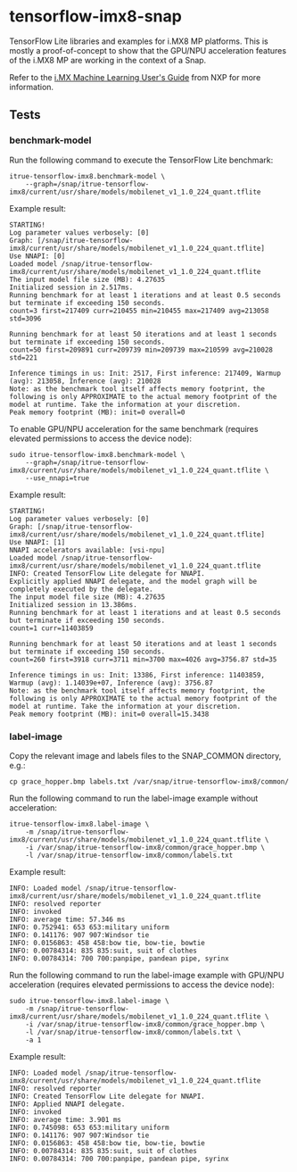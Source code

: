 # tensorflow-imx8-snap

TensorFlow Lite libraries and examples for i.MX8 MP platforms. This is mostly a proof-of-concept to show that the GPU/NPU acceleration features of the i.MX8 MP are working in the context of a Snap.

Refer to the [i.MX Machine Learning User's Guide](https://community.nxp.com/pwmxy87654/attachments/pwmxy87654/imx-processors/168233/1/i.MX_Machine_Learning_User's_Guide.pdf) from NXP for more information.

## Tests

### benchmark-model

Run the following command to execute the TensorFlow Lite benchmark:

    itrue-tensorflow-imx8.benchmark-model \
        --graph=/snap/itrue-tensorflow-imx8/current/usr/share/models/mobilenet_v1_1.0_224_quant.tflite

Example result:

    STARTING!
    Log parameter values verbosely: [0]
    Graph: [/snap/itrue-tensorflow-imx8/current/usr/share/models/mobilenet_v1_1.0_224_quant.tflite]
    Use NNAPI: [0]
    Loaded model /snap/itrue-tensorflow-imx8/current/usr/share/models/mobilenet_v1_1.0_224_quant.tflite
    The input model file size (MB): 4.27635
    Initialized session in 2.517ms.
    Running benchmark for at least 1 iterations and at least 0.5 seconds but terminate if exceeding 150 seconds.
    count=3 first=217409 curr=210455 min=210455 max=217409 avg=213058 std=3096

    Running benchmark for at least 50 iterations and at least 1 seconds but terminate if exceeding 150 seconds.
    count=50 first=209891 curr=209739 min=209739 max=210599 avg=210028 std=221

    Inference timings in us: Init: 2517, First inference: 217409, Warmup (avg): 213058, Inference (avg): 210028
    Note: as the benchmark tool itself affects memory footprint, the following is only APPROXIMATE to the actual memory footprint of the model at runtime. Take the information at your discretion.
    Peak memory footprint (MB): init=0 overall=0

To enable GPU/NPU acceleration for the same benchmark (requires elevated permissions to access the device node):

    sudo itrue-tensorflow-imx8.benchmark-model \
        --graph=/snap/itrue-tensorflow-imx8/current/usr/share/models/mobilenet_v1_1.0_224_quant.tflite \
        --use_nnapi=true
   
Example result:

    STARTING!
    Log parameter values verbosely: [0]
    Graph: [/snap/itrue-tensorflow-imx8/current/usr/share/models/mobilenet_v1_1.0_224_quant.tflite]
    Use NNAPI: [1]
    NNAPI accelerators available: [vsi-npu]
    Loaded model /snap/itrue-tensorflow-imx8/current/usr/share/models/mobilenet_v1_1.0_224_quant.tflite
    INFO: Created TensorFlow Lite delegate for NNAPI.
    Explicitly applied NNAPI delegate, and the model graph will be completely executed by the delegate.
    The input model file size (MB): 4.27635
    Initialized session in 13.386ms.
    Running benchmark for at least 1 iterations and at least 0.5 seconds but terminate if exceeding 150 seconds.
    count=1 curr=11403859

    Running benchmark for at least 50 iterations and at least 1 seconds but terminate if exceeding 150 seconds.
    count=260 first=3918 curr=3711 min=3700 max=4026 avg=3756.87 std=35

    Inference timings in us: Init: 13386, First inference: 11403859, Warmup (avg): 1.14039e+07, Inference (avg): 3756.87
    Note: as the benchmark tool itself affects memory footprint, the following is only APPROXIMATE to the actual memory footprint of the model at runtime. Take the information at your discretion.
    Peak memory footprint (MB): init=0 overall=15.3438
    
### label-image

Copy the relevant image and labels files to the SNAP_COMMON directory, e.g.:

    cp grace_hopper.bmp labels.txt /var/snap/itrue-tensorflow-imx8/common/
    
Run the following command to run the label-image example without acceleration:

    itrue-tensorflow-imx8.label-image \
        -m /snap/itrue-tensorflow-imx8/current/usr/share/models/mobilenet_v1_1.0_224_quant.tflite \
        -i /var/snap/itrue-tensorflow-imx8/common/grace_hopper.bmp \
        -l /var/snap/itrue-tensorflow-imx8/common/labels.txt 
    
Example result:

    INFO: Loaded model /snap/itrue-tensorflow-imx8/current/usr/share/models/mobilenet_v1_1.0_224_quant.tflite
    INFO: resolved reporter
    INFO: invoked
    INFO: average time: 57.346 ms
    INFO: 0.752941: 653 653:military uniform
    INFO: 0.141176: 907 907:Windsor tie
    INFO: 0.0156863: 458 458:bow tie, bow-tie, bowtie
    INFO: 0.00784314: 835 835:suit, suit of clothes
    INFO: 0.00784314: 700 700:panpipe, pandean pipe, syrinx
       
Run the following command to run the label-image example with GPU/NPU acceleration (requires elevated permissions to access the device node):

    sudo itrue-tensorflow-imx8.label-image \
        -m /snap/itrue-tensorflow-imx8/current/usr/share/models/mobilenet_v1_1.0_224_quant.tflite \
        -i /var/snap/itrue-tensorflow-imx8/common/grace_hopper.bmp \
        -l /var/snap/itrue-tensorflow-imx8/common/labels.txt \
        -a 1
    
Example result:

    INFO: Loaded model /snap/itrue-tensorflow-imx8/current/usr/share/models/mobilenet_v1_1.0_224_quant.tflite
    INFO: resolved reporter
    INFO: Created TensorFlow Lite delegate for NNAPI.
    INFO: Applied NNAPI delegate.
    INFO: invoked
    INFO: average time: 3.901 ms
    INFO: 0.745098: 653 653:military uniform
    INFO: 0.141176: 907 907:Windsor tie
    INFO: 0.0156863: 458 458:bow tie, bow-tie, bowtie
    INFO: 0.00784314: 835 835:suit, suit of clothes
    INFO: 0.00784314: 700 700:panpipe, pandean pipe, syrinx
